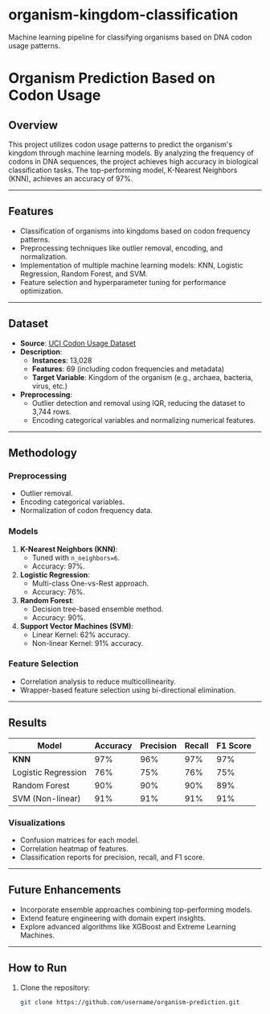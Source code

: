 # organism-kingdom-classification
Machine learning pipeline for classifying organisms based on DNA codon usage patterns.
# Organism Prediction Based on Codon Usage

## Overview
This project utilizes codon usage patterns to predict the organism's kingdom through machine learning models. By analyzing the frequency of codons in DNA sequences, the project achieves high accuracy in biological classification tasks. The top-performing model, K-Nearest Neighbors (KNN), achieves an accuracy of 97%.

---

## Features
- Classification of organisms into kingdoms based on codon frequency patterns.
- Preprocessing techniques like outlier removal, encoding, and normalization.
- Implementation of multiple machine learning models: KNN, Logistic Regression, Random Forest, and SVM.
- Feature selection and hyperparameter tuning for performance optimization.

---

## Dataset
- **Source**: [UCI Codon Usage Dataset](https://archive.ics.uci.edu/dataset/577/codon+usage)
- **Description**:
  - **Instances**: 13,028
  - **Features**: 69 (including codon frequencies and metadata)
  - **Target Variable**: Kingdom of the organism (e.g., archaea, bacteria, virus, etc.)
- **Preprocessing**:
  - Outlier detection and removal using IQR, reducing the dataset to 3,744 rows.
  - Encoding categorical variables and normalizing numerical features.

---

## Methodology
### Preprocessing
- Outlier removal.
- Encoding categorical variables.
- Normalization of codon frequency data.

### Models
1. **K-Nearest Neighbors (KNN)**:
   - Tuned with `n_neighbors=6`.
   - Accuracy: 97%.
2. **Logistic Regression**:
   - Multi-class One-vs-Rest approach.
   - Accuracy: 76%.
3. **Random Forest**:
   - Decision tree-based ensemble method.
   - Accuracy: 90%.
4. **Support Vector Machines (SVM)**:
   - Linear Kernel: 62% accuracy.
   - Non-linear Kernel: 91% accuracy.

### Feature Selection
- Correlation analysis to reduce multicollinearity.
- Wrapper-based feature selection using bi-directional elimination.

---

## Results
| Model              | Accuracy | Precision | Recall | F1 Score |
|--------------------|----------|-----------|--------|----------|
| **KNN**            | 97%      | 96%       | 97%    | 97%      |
| Logistic Regression| 76%      | 75%       | 76%    | 75%      |
| Random Forest      | 90%      | 90%       | 90%    | 89%      |
| SVM (Non-linear)   | 91%      | 91%       | 91%    | 91%      |

### Visualizations
- Confusion matrices for each model.
- Correlation heatmap of features.
- Classification reports for precision, recall, and F1 score.

---

## Future Enhancements
- Incorporate ensemble approaches combining top-performing models.
- Extend feature engineering with domain expert insights.
- Explore advanced algorithms like XGBoost and Extreme Learning Machines.

---

## How to Run
1. Clone the repository:
   ```bash
   git clone https://github.com/username/organism-prediction.git

